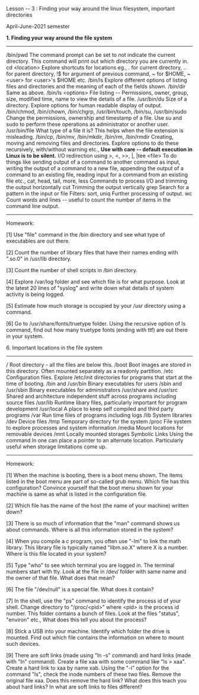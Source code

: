 Lesson -- 3 : Finding your way around the linux filesystem, important directories

April-June-2021 semester

**1. Finding your way around the file system**

  ---------------------------------------------------------------------------- ------------------------------------------------------------------------------------------------------------------------------------------------------------------------------------------------------------------------------------------
  /bin/pwd                                                                     The command prompt can be set to not indicate the current directory. This command will print out which directory you are currently in.
  cd \<location\>                                                              Explore shortcuts for locations eg., . for current directory, .. for parent directory, !\$ for argument of previous command, \~ for \$HOME, \~\<user\> for \<user\>'s \$HOME etc.
  /bin/ls                                                                      Explore different options of listing files and directories and the meaning of each of the fields shown.
  /bin/dir                                                                     Same as above.
  /bin/ls \<options\>                                                          File listing -- Permissions, owner, group, size, modified time, name to view the details of a file.
  /usr/bin/du                                                                  Size of a directory. Explore options for human readable display of output.
  /bin/chmod, /bin/chown, /bin/chgrp, /usr/bin/touch, /bin/su, /usr/bin/sudo   Change the permissions, ownership and timestamp of a file. Use su and sudo to perform these operations as administrator or another user.
  /usr/bin/file                                                                What type of a file it is? This helps when the file extension is misleading.
  /bin/cp, /bin/mv, /bin/mkdir, /bin/rm, /bin/rmdir                            Creating, moving and removing files and directories. Explore options to do these recursively, with/without warning etc., **Use with care -- default execution in Linux is to be silent.**
  I/O redirection using \>, \<, \>\>, \|, \|tee \<file\>                       To do things like sending output of a command to another command as input, writing the output of a command to a new file, appending the output of a command to an existing file, reading input for a command from an existing file etc.,
  cat, head, tail, more, less                                                  Commands to process I/O and trimming the output horizontally
  cut                                                                          Trimming the output vertically
  grep                                                                         Search for a pattern in the input or file
  Filters: sort, uniq                                                          Further processing of output.
  wc                                                                           Count words and lines -- useful to count the number of items in the command line output.
  ---------------------------------------------------------------------------- ------------------------------------------------------------------------------------------------------------------------------------------------------------------------------------------------------------------------------------------

Homework:

\[1\] Use "file" command in the /bin directory and see what type of
executables are out there.

\[2\] Count the number of library files that have their names ending
with ".so.0" in /usr/lib directory.

\[3\] Count the number of shell scripts in /bin directory.

\[4\] Explore /var/log folder and see which file is for what purpose.
Look at the latest 20 lines of "syslog" and write down what details of
system activity is being logged.

\[5\] Estimate how much storage is occupied by your /usr directory using
a command.

\[6\] Go to /usr/share/fonts/truetype folder. Using the recursive option
of ls command, find out how many truetype fonts (ending with ttf) are
out there in your system.

6\. Important locations in the file system

  ------------------------- ------------------------------------------------------------------------------------------------------------------------------
  /                         Root directory - all the files are below this.
  /boot                     Boot images are stored in this directory. Often mounted separately as a readonly partition.
  /etc                      Configuration files. Explore /etc/init directories for programs that start at the time of booting.
  /bin and /usr/bin         Binary executables for users
  /sbin and /usr/sbin       Binary executables for administrators
  /usr/share and /usr/src   Shared and architecture independent stuff across programs including source files
  /usr/lib                  Runtime libary files, particularly important for program development
  /usr/local                A place to keep self compiled and third party programs
  /var                      Run time files of programs including logs
  /lib                      System libraries
  /dev                      Device files
  /tmp                      Temporary directory for the system
  /proc                     File system to explore processes and system information
  /media                    Mount locations for removable devices
  /mnt                      Locally mounted storages
  Symbolic Links            Using the command ln one can place a pointer to an alternate location. Particularly useful when storage limitations come up.
  ------------------------- ------------------------------------------------------------------------------------------------------------------------------

Homework:

\[1\] When the machine is booting, there is a boot menu shown. The items
listed in the boot menu are part of so-called grub menu. Which file has
this configuration? Convince yourself that the boot menu shown for your
machine is same as what is listed in the configuration file.

\[2\] Which file has the name of the host (the name of your machine)
written down?

\[3\] There is so much of information that the "man" command shows us
about commands. Where is all this information stored in the system?

\[4\] When you compile a c program, you often use "-lm" to link the math
library. This library file is typically named "libm.so.X" where X is a
number. Where is this file located in your system?

\[5\] Type "who" to see which terminal you are logged in. The terminal
numbers start with tty. Look at the file in /dev/ folder with same name
and the owner of that file. What does that mean?

\[6\] The file "/dev/null" is a special file. What does it contain?

\[7\] In the shell, use the "ps" command to identify the process id of
your shell. Change directory to "/proc/\<pid\>" where \<pid\> is the
process id number. This folder contains a bunch of files. Look at the
files "status", "environ" etc., What does this tell you about the
process?

\[8\] Stick a USB into your machine. Identify which folder the drive is
mounted. Find out which file contains the information on where to mount
such devices.

\[9\] There are soft links (made using "ln -s" command) and hard links
(made with "ln" command). Create a file xaa with some command like "ls
\> xaa". Create a hard link to xaa by name xab. Using the "-i" option
for the command "ls", check the inode numbers of these two files. Remove
the original file xaa. Does this remove the hard link? What does this
teach you about hard links? In what are soft links to files different?

